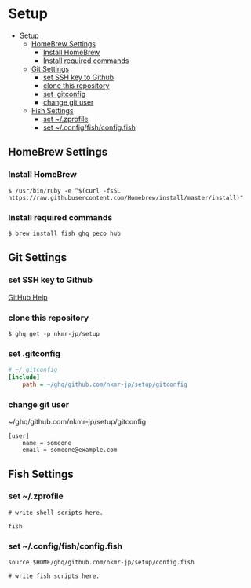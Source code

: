 <!-- @import "[TOC]" {cmd="toc" depthFrom=2 depthTo=6 orderedList=false} -->
# Setup

<!-- code_chunk_output -->

- [Setup](#setup)
  - [HomeBrew Settings](#homebrew-settings)
    - [Install HomeBrew](#install-homebrew)
    - [Install required commands](#install-required-commands)
  - [Git Settings](#git-settings)
    - [set SSH key to Github](#set-ssh-key-to-github)
    - [clone this repository](#clone-this-repository)
    - [set .gitconfig](#set-gitconfig)
    - [change git user](#change-git-user)
  - [Fish Settings](#fish-settings)
    - [set ~/.zprofile](#set-zprofile)
    - [set ~/.config/fish/config.fish](#set-configfishconfigfish)

<!-- /code_chunk_output -->


## HomeBrew Settings

### Install HomeBrew

```shell
$ /usr/bin/ruby -e “$(curl -fsSL https://raw.githubusercontent.com/Homebrew/install/master/install)"
```

### Install required commands

```shell
$ brew install fish ghq peco hub
```

## Git Settings

### set SSH key to Github

[GitHub Help](https://help.github.com/en/github/authenticating-to-github/generating-a-new-ssh-key-and-adding-it-to-the-ssh-agent)

### clone this repository
```shell
$ ghq get -p nkmr-jp/setup
```

### set .gitconfig
```ini
# ~/.gitconfig
[include]
    path = ~/ghq/github.com/nkmr-jp/setup/gitconfig
```

### change git user
~/ghq/github.com/nkmr-jp/setup/gitconfig
```
[user]
    name = someone
    email = someone@example.com
```

## Fish Settings

### set ~/.zprofile
```shell
# write shell scripts here.

fish
```

### set ~/.config/fish/config.fish
```shell
source $HOME/ghq/github.com/nkmr-jp/setup/config.fish

# write fish scripts here.
```